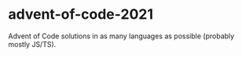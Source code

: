 # advent-of-code-2021
Advent of Code solutions in as many languages as possible (probably mostly JS/TS).
